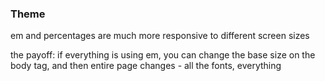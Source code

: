 ### Theme

em and percentages are much more responsive to different screen sizes

the payoff: if everything is using em, you can change the base size on the body tag, and then entire page changes - all the fonts, everything

